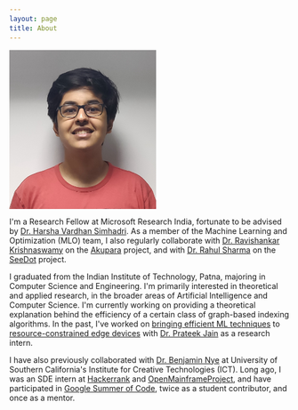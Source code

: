 ```yaml
---
layout: page
title: About
---
```


<img align = "middle" width = "264" height = "286" src = "/assets/Portrait.png">

I'm a Research Fellow at Microsoft Research India, fortunate to be advised by [Dr. Harsha Vardhan Simhadri](https://www.microsoft.com/en-us/research/people/harshasi/). As a member of the Machine Learning and Optimization (MLO) team, I also regularly collaborate with [Dr. Ravishankar Krishnaswamy](https://www.microsoft.com/en-us/research/people/rakri/) on the [Akupara](https://www.microsoft.com/en-us/research/project/project-akupara-approximate-nearest-neighbor-search-for-large-scale-semantic-search/) project, and with [Dr. Rahul Sharma](https://www.microsoft.com/en-us/research/people/rahsha/) on the [SeeDot](https://www.microsoft.com/en-us/research/project/seedot-compiler-for-low-precision-machine-learning/) project.

I graduated from the Indian Institute of Technology, Patna, majoring in Computer Science and Engineering. I'm primarily interested in theoretical and applied research, in the broader areas of Artificial Intelligence and Computer Science. I'm currently working on providing a theoretical explanation behind the efficiency of a certain class of graph-based indexing algorithms. In the past, I've worked on [bringing efficient ML techniques](https://www.microsoft.com/en-us/research/blog/seeing-on-tiny-battery-powered-microcontrollers-with-rnnpool/?OCID=msr_blog_RNNPool_NeurIPS_tw) to [resource-constrained edge devices](https://towardsdatascience.com/enabling-accurate-computer-vision-on-tiny-microcontrollers-with-rnnpool-operator-and-seedot-d6944930dcf9) with [Dr. Prateek Jain](http://www.prateekjain.org/) as a research intern.

I have also previously collaborated with [Dr. Benjamin Nye](http://ict.usc.edu/profile/benjamin-nye/) at University of Southern California's Institute for Creative Technologies (ICT). Long ago, I was an SDE intern at [Hackerrank](https://www.hackerrank.com/) and [OpenMainframeProject](https://www.openmainframeproject.org/), and have participated in [Google Summer of Code](https://summerofcode.withgoogle.com/), twice as a student contributor, and once as a mentor.
